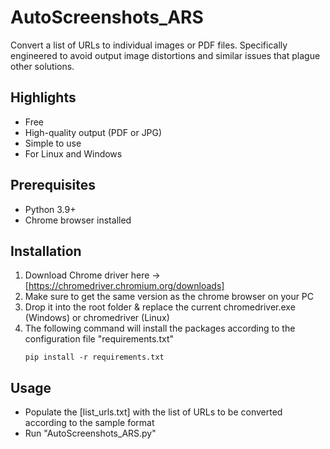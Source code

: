 # AutoScreenshots_ARS
Convert a list of URLs to individual images or PDF files. Specifically engineered to avoid output image distortions and similar issues that plague other solutions.

## Highlights

*	Free
*	High-quality output (PDF or JPG)
*	Simple to use
*	For Linux and Windows

## Prerequisites

* Python 3.9+
* Chrome browser installed

## Installation
1. Download Chrome driver here -> [https://chromedriver.chromium.org/downloads]
2. Make sure to get the same version as the chrome browser on your PC
3. Drop it into the root folder & replace the current chromedriver.exe (Windows) or chromedriver (Linux)
4. The following command will install the packages according to the configuration file "requirements.txt"
   ```
   pip install -r requirements.txt
   ```
   
## Usage

* Populate the [list_urls.txt] with the list of URLs to be converted according to the sample format
* Run "AutoScreenshots_ARS.py"
